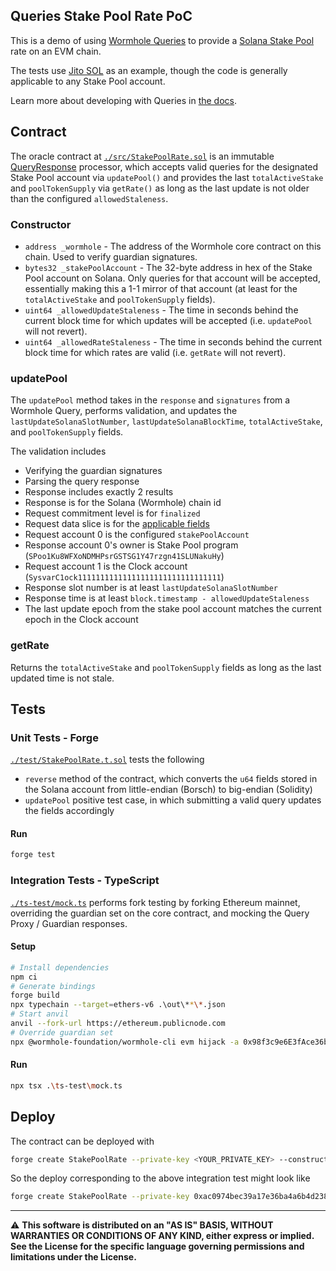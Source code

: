 ## Queries Stake Pool Rate PoC

This is a demo of using [Wormhole Queries](https://wormhole.com/queries/) to provide a [Solana Stake Pool](https://spl.solana.com/stake-pool) rate on an EVM chain.

The tests use [Jito SOL](https://www.jito.network/) as an example, though the code is generally applicable to any Stake Pool account.

Learn more about developing with Queries in [the docs](https://docs.wormhole.com/wormhole/queries/getting-started).

## Contract

The oracle contract at [`./src/StakePoolRate.sol`](./src/StakePoolRate.sol) is an immutable [QueryResponse](https://github.com/wormhole-foundation/wormhole/blob/main/ethereum/contracts/query/QueryResponse.sol) processor, which accepts valid queries for the designated Stake Pool account via `updatePool()` and provides the last `totalActiveStake` and `poolTokenSupply` via `getRate()` as long as the last update is not older than the configured `allowedStaleness`.

### Constructor

- `address _wormhole` - The address of the Wormhole core contract on this chain. Used to verify guardian signatures.
- `bytes32 _stakePoolAccount` - The 32-byte address in hex of the Stake Pool account on Solana. Only queries for that account will be accepted, essentially making this a 1-1 mirror of that account (at least for the `totalActiveStake` and `poolTokenSupply` fields).
- `uint64 _allowedUpdateStaleness` - The time in seconds behind the current block time for which updates will be accepted (i.e. `updatePool` will not revert).
- `uint64 _allowedRateStaleness` - The time in seconds behind the current block time for which rates are valid (i.e. `getRate` will not revert).

### updatePool

The `updatePool` method takes in the `response` and `signatures` from a Wormhole Query, performs validation, and updates the `lastUpdateSolanaSlotNumber`, `lastUpdateSolanaBlockTime`, `totalActiveStake`, and `poolTokenSupply` fields.

The validation includes

- Verifying the guardian signatures
- Parsing the query response
- Response includes exactly 2 results
- Response is for the Solana (Wormhole) chain id
- Request commitment level is for `finalized`
- Request data slice is for the [applicable fields](https://github.com/solana-labs/solana-program-library/blob/b7dd8fee93815b486fce98d3d43d1d0934980226/stake-pool/program/src/state.rs#L87-L94)
- Request account 0 is the configured `stakePoolAccount`
- Response account 0's owner is Stake Pool program (`SPoo1Ku8WFXoNDMHPsrGSTSG1Y47rzgn41SLUNakuHy`)
- Request account 1 is the Clock account (`SysvarC1ock11111111111111111111111111111111`)
- Response slot number is at least `lastUpdateSolanaSlotNumber`
- Response time is at least `block.timestamp - allowedUpdateStaleness`
- The last update epoch from the stake pool account matches the current epoch in the Clock account

### getRate

Returns the `totalActiveStake` and `poolTokenSupply` fields as long as the last updated time is not stale.

## Tests

### Unit Tests - Forge

[`./test/StakePoolRate.t.sol`](./test/StakePoolRate.t.sol) tests the following

- `reverse` method of the contract, which converts the `u64` fields stored in the Solana account from little-endian (Borsch) to big-endian (Solidity)
- `updatePool` positive test case, in which submitting a valid query updates the fields accordingly

#### Run

```bash
forge test
```

### Integration Tests - TypeScript

[`./ts-test/mock.ts`](./ts-test/mock.ts) performs fork testing by forking Ethereum mainnet, overriding the guardian set on the core contract, and mocking the Query Proxy / Guardian responses.

#### Setup

```bash
# Install dependencies
npm ci
# Generate bindings
forge build
npx typechain --target=ethers-v6 .\out\**\*.json
# Start anvil
anvil --fork-url https://ethereum.publicnode.com
# Override guardian set
npx @wormhole-foundation/wormhole-cli evm hijack -a 0x98f3c9e6E3fAce36bAAd05FE09d375Ef1464288B -g 0xbeFA429d57cD18b7F8A4d91A2da9AB4AF05d0FBe
```

#### Run

```bash
npx tsx .\ts-test\mock.ts
```

## Deploy

The contract can be deployed with

```bash
forge create StakePoolRate --private-key <YOUR_PRIVATE_KEY> --constructor-args <WORMHOLE_CORE_BRIDGE_ADDRESS> <STAKE_POOL_ADDRESS_HEX> <ALLOWED_UPDATE_STALENESS> <ALLOWED_RATE_STALENESS>
```

So the deploy corresponding to the above integration test might look like

```bash
forge create StakePoolRate --private-key 0xac0974bec39a17e36ba4a6b4d238ff944bacb478cbed5efcae784d7bf4f2ff80 --constructor-args 0x98f3c9e6E3fAce36bAAd05FE09d375Ef1464288B 0x048a3e08c3b495be17f45427d89bec5b80c7e2695c1864d76743db39bed346d6 1800 2592000
```

---

⚠ **This software is distributed on an "AS IS" BASIS, WITHOUT WARRANTIES OR CONDITIONS OF ANY KIND, either express or
implied. See the License for the specific language governing permissions and limitations under the License.**

